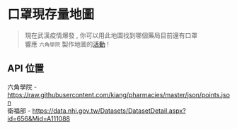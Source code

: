 # 口罩現存量地圖

> 現在武漢疫情爆發 , 你可以用此地圖找到哪個藥局目前還有口罩  
> 響應 `六角學院` 製作地圖的[活動](https://challenge.thef2e.com/news/21) ! 

## API 位置

六角學院 - https://raw.githubusercontent.com/kiang/pharmacies/master/json/points.json  
衛福部  -  https://data.nhi.gov.tw/Datasets/DatasetDetail.aspx?id=656&Mid=A111088
